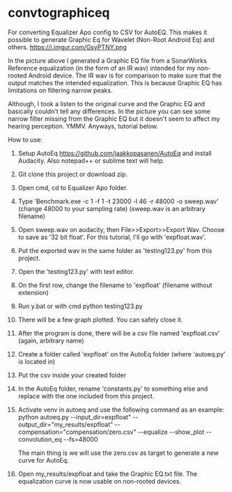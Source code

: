 # convtographiceq
For converting Equalizer Apo config to CSV for AutoEQ. This makes it possible to generate Graphic Eq for Wavelet (Non-Root Android Eq) and others.
https://i.imgur.com/GsyPTNY.png

In the picture above I generated a Graphic EQ file from a SonarWorks Reference equalization (in the form of an IR wav) intended for my non-rooted Android device. The IR wav is for comparison to make sure that the output matches the intended equalization. This is because Graphic EQ has limitations on filtering narrow peaks.

Although, I took a listen to the original curve and the Graphic EQ and basically couldn't tell any differences. In the picture you can see some narrow filter missing from the Graphic EQ but it doesn't seem to affect my hearing perception. YMMV. Anyways, tutorial below.

How to use:
1. Setup AutoEq https://github.com/jaakkopasanen/AutoEq and install Audacity. Also notepad++ or sublime text will help.
2. Git clone this project or download zip.
3. Open cmd, cd to Equalizer Apo folder.
4. Type 'Benchmark.exe -c 1 -f 1 -t 23000 -l 46 -r 48000 -o sweep.wav' (change 48000 to your sampling rate) (sweep.wav is an arbitrary filename)
5. Open sweep.wav on audacity, then File>>Export>>Export Wav. Choose to save as '32 bit float'. For this tutorial, I'll go with 'expfloat.wav'. 
6. Put the exported wav in the same folder as 'testing123.py' from this project.
7. Open the 'testing123.py' with text editor.
8. On the first row, change the filename to 'expfloat' (filename without extension)
9. Run y.bat or with cmd python testing123.py
10. There will be a few graph plotted. You can safely close it.
11. After the program is done, there will be a csv file named 'expfloat.csv' (again, arbitrary name)
12. Create a folder called 'expfloat' on the AutoEq folder (where 'autoeq.py' is located in)
13. Put the csv inside your created folder
14. In the AutoEq folder, rename 'constants.py' to something else and replace with the one included from this project.
15. Activate venv in autoeq and use the following command as an example:
    python autoeq.py --input_dir=expfloat" --output_dir="my_results/expfloat" --compensation="compensation/zero.csv" --equalize --show_plot --convolution_eq --fs=48000
    
    The main thing is we will use the zero.csv as target to generate a new curve for AutoEq.
16. Open my_results/expfloat and take the Graphic EQ.txt file. The equalization curve is now usable on non-rooted devices.
